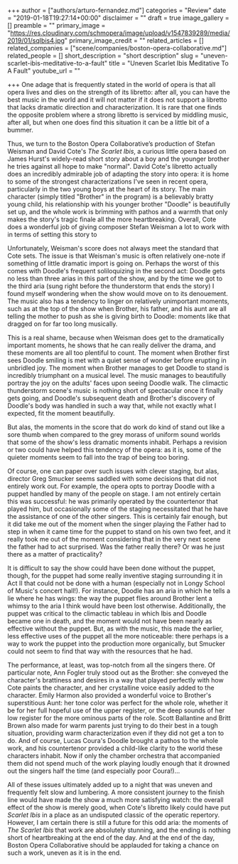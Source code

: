 +++
author = ["authors/arturo-fernandez.md"]
categories = "Review"
date = "2019-01-18T19:27:14+00:00"
disclaimer = ""
draft = true
image_gallery = []
preamble = ""
primary_image = "https://res.cloudinary.com/schmopera/image/upload/v1547839289/media/2019/01/sqIbis4.jpg"
primary_image_credit = ""
related_articles = []
related_companies = ["scene/companies/boston-opera-collaborative.md"]
related_people = []
short_description = "short description"
slug = "uneven-scarlet-ibis-meditative-to-a-fault"
title = "Uneven Scarlet Ibis Meditative To A Fault"
youtube_url = ""

+++
One adage that is frequently stated in the world of opera is that all opera lives and dies on the strength of its libretto: after all, you can have the best music in the world and it will not matter if it does not support a libretto that lacks dramatic direction and characterization. It is rare that one finds the opposite problem where a strong libretto is serviced by middling music, after all, but when one does find this situation it can be a little bit of a bummer.

Thus, we turn to the Boston Opera Collaborative’s production of Stefan Weisman and David Cote's _The Scarlet Ibis_, a curious little opera based on James Hurst's widely-read short story about a boy and the younger brother he tries against all hope to make "normal". David Cote's libretto actually does an incredibly admirable job of adapting the story into opera: it is home to some of the strongest characterizations I've seen in recent opera, particularly in the two young boys at the heart of its story. The main character (simply titled "Brother" in the program) is a believably bratty young child, his relationship with his younger brother "Doodle" is beautifully set up, and the whole work is brimming with pathos and a warmth that only makes the story's tragic finale all the more heartbreaking. Overall, Cote does a wonderful job of giving composer Stefan Weisman a lot to work with in terms of setting this story to 

Unfortunately, Weisman's score does not always meet the standard that Cote sets. The issue is that Weisman's music is often relatively one-note if something of little dramatic import is going on. Perhaps the worst of this comes with Doodle's frequent soliloquizing in the second act: Doodle gets no less than three arias in this part of the show, and by the time we got to the third aria (sung right before the thunderstorm that ends the story) I found myself wondering when the show would move on to its denouement. The music also has a tendency to linger on relatively unimportant moments, such as at the top of the show when Brother, his father, and his aunt are all telling the mother to push as she is giving birth to Doodle: moments like that dragged on for far too long musically.

This is a real shame, because when Weisman does get to the dramatically important moments, he shows that he can really deliver the drama, and these moments are all too plentiful to count. The moment when Brother first sees Doodle smiling is met with a quiet sense of wonder before erupting in unbridled joy. The moment when Brother manages to get Doodle to stand is incredibly triumphant on a musical level. The music manages to beautifully portray the joy on the adults' faces upon seeing Doodle walk. The climactic thunderstorm scene's music is nothing short of spectacular once it finally gets going, and Doodle's subsequent death and Brother's discovery of Doodle's body was handled in such a way that, while not exactly what I expected, fit the moment beautifully.

But alas, the moments in the score that do work do kind of stand out like a sore thumb when compared to the grey morass of uniform sound worlds that some of the show's less dramatic moments inhabit. Perhaps a revision or two could have helped this tendency of the opera: as it is, some of the quieter moments seem to fall into the trap of being too boring.

Of course, one can paper over such issues with clever staging, but alas, director Greg Smucker seems saddled with some decisions that did not entirely work out. For example, the opera opts to portray Doodle with a puppet handled by many of the people on stage. I am not entirely certain this was successful: he was primarily operated by the countertenor that played him, but occasionally some of the staging necessitated that he have the assistance of one of the other singers. This is certainly fair enough, but it did take me out of the moment when the singer playing the Father had to step in when it came time for the puppet to stand on his own two feet, and it really took me out of the moment considering that in the very next scene the father had to act surprised. Was the father really there? Or was he just there as a matter of practicality?

It is difficult to say the show could have been done without the puppet, though, for the puppet had some really inventive staging surrounding it in Act II that could not be done with a human (especially not in Longy School of Music's concert hall!). For instance, Doodle has an aria in which he tells a lie where he has wings: the way the puppet flies around Brother lent a whimsy to the aria I think would have been lost otherwise. Additionally, the puppet was critical to the climactic tableau in which Ibis and Doodle became one in death, and the moment would not have been nearly as effective without the puppet. But, as with the music, this made the earlier, less effective uses of the puppet all the more noticeable: there perhaps is a way to work the puppet into the production more organically, but Smucker could not seem to find that way with the resources that he had.

The performance, at least, was top-notch from all the singers there. Of particular note, Ann Fogler truly stood out as the Brother: she conveyed the character's brattiness and desires in a way that played perfectly with how Cote paints the character, and her crystalline voice easily added to the character. Emily Harmon also provided a wonderful voice to Brother's superstitious Aunt: her tone color was perfect for the whole role, whether it be for her full hopeful use of the upper register, or the deep sounds of her low register for the more ominous parts of the role. Scott Ballantine and Britt Brown also made for warm parents just trying to do their best in a tough situation, providing warm characterization even if they did not get a ton to do. And of course, Lucas Coura's Doodle brought a pathos to the whole work, and his countertenor provided a child-like clarity to the world these characters inhabit. Now if only the chamber orchestra that accompanied them did not spend much of the work playing loudly enough that it drowned out the singers half the time (and especially poor Coura!)...

All of these issues ultimately added up to a night that was uneven and frequently felt slow and lumbering. A more consistent journey to the finish line would have made the show a much more satisfying watch: the overall effect of the show is merely good, when Cote's libretto likely could have put _Scarlet Ibis_ in a place as an undisputed classic of the operatic repertory. However, I am certain there is still a future for this odd aria: the moments of _The Scarlet Ibis_ that work are absolutely stunning, and the ending is nothing short of heartbreaking at the end of the day. And at the end of the day, Boston Opera Collaborative should be applauded for taking a chance on such a work, uneven as it is in the end.